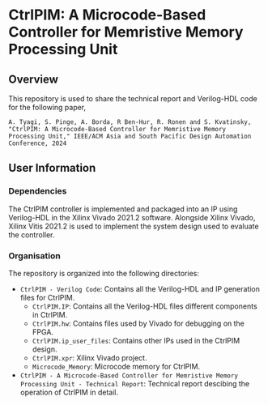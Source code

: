 # CtrlPIM: A Microcode-Based Controller for Memristive Memory Processing Unit
## Overview
This repository is used to share the technical report and Verilog-HDL code for the following paper,

`A. Tyagi, S. Pinge, A. Borda, R Ben-Hur, R. Ronen and S. Kvatinsky, "CtrlPIM: A Microcode-Based Controller for Memristive Memory Processing Unit," IEEE/ACM Asia and South Pacific Design Automation Conference, 2024` 

## User Information
### Dependencies
The CtrlPIM controller is implemented and packaged into an IP using Verilog-HDL in the Xilinx Vivado 2021.2 software. Alongside Xilinx Vivado, Xilinx Vitis 2021.2 is used to implement the system design used to evaluate the controller.

### Organisation
The repository is organized into the following directories:
- `CtrlPIM - Verilog Code`: Contains all the Verilog-HDL and IP generation files for CtrlPIM.
  - `CtrlPIM.IP`: Contains all the Verilog-HDL files different components in CtrlPIM.
  - `CtrlPIM.hw`: Contains files used by Vivado for debugging on the FPGA.
  - `CtrlPIM.ip_user_files`: Contains other IPs used in the CtrlPIM design.
  - `CtrlPIM.xpr`: Xilinx Vivado project.
  - `Microcode_Memory`: Microcode memory for CtrlPIM.
- `CtrlPIM - A Microcode-Based Controller for Memristive Memory Processing Unit - Technical Report`: Technical report descibing the operation of CtrlPIM in detail.

  
